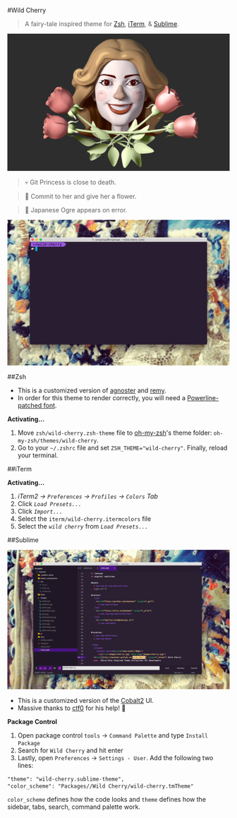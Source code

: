 #Wild Cherry

> A fairy-tale inspired theme for [Zsh](http://www.zsh.org/), [iTerm](http://www.iterm2.com/), & [Sublime](http://www.sublimetext.com).

![Wild Cherry](images/wild-cherry.jpg)

> :skull: Git Princess is close to death.

> :tulip: Commit to her and give her a flower.
 
> :japanese_ogre: Japanese Ogre appears on error. 

![Wild Cherry](images/wild-cherry.gif)

 

##Zsh

* This is a customized version of [agnoster](https://gist.github.com/3712874) and [remy](https://remysharp.com/2013/07/25/my-terminal-setup).
* In order for this theme to render correctly, you will need a [Powerline-patched font](https://gist.github.com/1595572).

**Activating...**

1. Move `zsh/wild-cherry.zsh-theme` file to [oh-my-zsh](https://github.com/robbyrussell/oh-my-zsh/)'s theme folder: `oh-my-zsh/themes/wild-cherry`.
2. Go to your `~/.zshrc` file and set `ZSH_THEME="wild-cherry"`. Finally, reload your terminal.


##iTerm

**Activating...**

1. *iTerm2 → `Preferences` → `Profiles` → `Colors` Tab*
2. Click *`Load Presets...`*
3. Click *`Import...`*
4. Select the `iterm/wild-cherry.itermcolors` file
5. Select the *`wild cherry`* from *`Load Presets...`*


##Sublime

![Sublime Preview](images/sublime.png)

* This is a customized version of the [Cobalt2](https://github.com/wesbos/cobalt2) UI.
* Massive thanks to [ctf0](https://github.com/ctf0) for his help! :tophat:

**Package Control**

1. Open package control `tools` → `Command Palette` and type `Install Package`
2. Search for `Wild Cherry` and hit enter
3. Lastly, open `Preferences` → `Settings - User`. Add the following two lines:

```
"theme": "wild-cherry.sublime-theme",
"color_scheme": "Packages//Wild Cherry/wild-cherry.tmTheme"
```
`color_scheme` defines how the code looks and `theme` defines how the sidebar, tabs, search, command palette work. 



